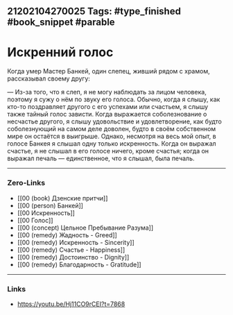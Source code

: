 21202104270025
Tags: #type_finished #book_snippet  #parable 
---
# Искренний голос

Когда умер Мастер Банкей, один слепец, живший рядом с храмом, рассказывал своему другу:

— Из-за того, что я слеп, я не могу наблюдать за лицом человека, поэтому я сужу о нём по звуку его голоса. Обычно, когда я слышу, как кто-то поздравляет другого с его успехами или счастьем, я слышу также тайный голос зависти. Когда выражается соболезнование о несчастье другого, я слышу удовольствие и удовлетворение, как будто соболезнующий на самом деле доволен, будто в своём собственном мире он остаётся в выигрыше. Однако, несмотря на весь мой опыт, в голосе Банкея я слышал одну только искренность. Когда он выражал счастье, я не слышал в его голосе ничего, кроме счастья; когда он выражал печаль — единственное, что я слышал, была печаль.

---
### Zero-Links
- [[00 (book) Дзенские притчи]]
- [[00 (person) Банкей]]
- [[00 Искренность]]
- [[00 Голос]]
- [[00 (concept) Цельное Пребывание Разума]]
- [[00 (remedy) Жадность - Greed]]
- [[00 (remedy) Искренность - Sincerity]]
- [[00 (remedy) Счастье - Happiness]]
- [[00 (remedy) Достоинство - Dignity]]
- [[00 (remedy) Благодарность - Gratitude]]
---
### Links
- https://youtu.be/Hj11CO9rCEI?t=7868